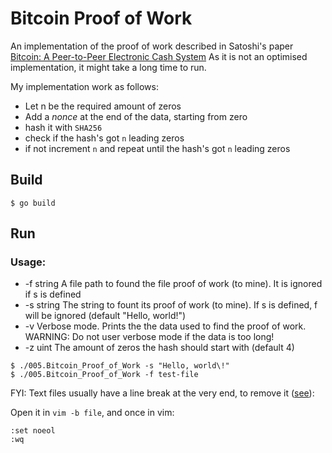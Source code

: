 Bitcoin Proof of Work
=============

An implementation of the proof of work described in Satoshi's paper [Bitcoin: A Peer-to-Peer Electronic Cash System](https://bitcoin.org/bitcoin.pdf)
As it is not an optimised implementation, it might take a long time to run.

My implementation work as follows:

 - Let n be the required amount of zeros
 - Add a *nonce* at the end of the data, starting from zero
 - hash it with `SHA256`
 - check if  the hash's got `n` leading zeros
 - if not increment `n` and repeat until the hash's got `n` leading zeros

## Build

```
$ go build

```
 
## Run

### Usage:

-  -f string
    	A file path to found the file proof of work (to mine). It is ignored if s is defined
-  -s string
    	The string to fount its proof of work (to mine). If s is defined, f will be ignored (default "Hello, world!")
-  -v	Verbose mode. Prints the the data used to find the proof of work. WARNING: Do not user verbose mode if the data is too long!
-  -z uint
    	The amount of zeros the hash should start with (default 4)

```
$ ./005.Bitcoin_Proof_of_Work -s "Hello, world\!"
$ ./005.Bitcoin_Proof_of_Work -f test-file
```

FYI: Text files usually have a line break at the very end, to remove it ([see](https://stackoverflow.com/a/16114535)):

Open it in `vim -b file`, and once in vim:

```
:set noeol
:wq
```
